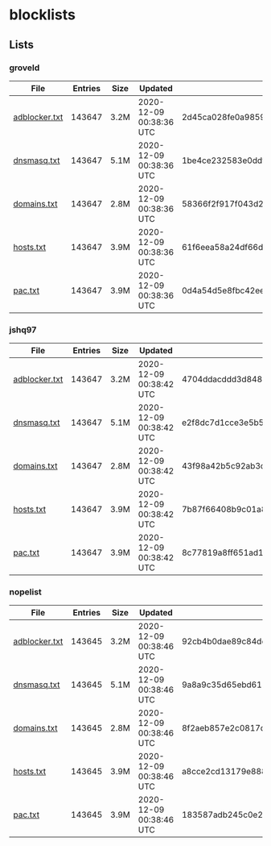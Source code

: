 # blocklists

## Lists

### groveld

|File|Entries|Size|Updated|Hash|
|-|-|-|-|-|
|[adblocker.txt](https://raw.githubusercontent.com/groveld/blocklists/lists/groveld/adblocker.txt)|143647|3.2M|2020-12-09 00:38:36 UTC|2d45ca028fe0a98592b609f64b262924b4d1cff9|
|[dnsmasq.txt](https://raw.githubusercontent.com/groveld/blocklists/lists/groveld/dnsmasq.txt)|143647|5.1M|2020-12-09 00:38:36 UTC|1be4ce232583e0ddf53c8130857fe495bb37571f|
|[domains.txt](https://raw.githubusercontent.com/groveld/blocklists/lists/groveld/domains.txt)|143647|2.8M|2020-12-09 00:38:36 UTC|58366f2f917f043d2394cf3c8c3d91beec615b1c|
|[hosts.txt](https://raw.githubusercontent.com/groveld/blocklists/lists/groveld/hosts.txt)|143647|3.9M|2020-12-09 00:38:36 UTC|61f6eea58a24df66de652b05d222401e4b4f1684|
|[pac.txt](https://raw.githubusercontent.com/groveld/blocklists/lists/groveld/pac.txt)|143647|3.9M|2020-12-09 00:38:36 UTC|0d4a54d5e8fbc42eeace28a166307becfd6d4247|

### jshq97

|File|Entries|Size|Updated|Hash|
|-|-|-|-|-|
|[adblocker.txt](https://raw.githubusercontent.com/groveld/blocklists/lists/jshq97/adblocker.txt)|143647|3.2M|2020-12-09 00:38:42 UTC|4704ddacddd3d8481070a22ad48b0c3cc1a094b1|
|[dnsmasq.txt](https://raw.githubusercontent.com/groveld/blocklists/lists/jshq97/dnsmasq.txt)|143647|5.1M|2020-12-09 00:38:42 UTC|e2f8dc7d1cce3e5b516e871bfe51f6e53ccf7cbf|
|[domains.txt](https://raw.githubusercontent.com/groveld/blocklists/lists/jshq97/domains.txt)|143647|2.8M|2020-12-09 00:38:42 UTC|43f98a42b5c92ab3c55f90d41bfaecf50b593bb1|
|[hosts.txt](https://raw.githubusercontent.com/groveld/blocklists/lists/jshq97/hosts.txt)|143647|3.9M|2020-12-09 00:38:42 UTC|7b87f66408b9c01a8b84072dbd051fba632c79f4|
|[pac.txt](https://raw.githubusercontent.com/groveld/blocklists/lists/jshq97/pac.txt)|143647|3.9M|2020-12-09 00:38:42 UTC|8c77819a8ff651ad11431dc10c41f7ad187a320b|

### nopelist

|File|Entries|Size|Updated|Hash|
|-|-|-|-|-|
|[adblocker.txt](https://raw.githubusercontent.com/groveld/blocklists/lists/nopelist/adblocker.txt)|143645|3.2M|2020-12-09 00:38:46 UTC|92cb4b0dae89c84dde8f6d15148147c4b0121aef|
|[dnsmasq.txt](https://raw.githubusercontent.com/groveld/blocklists/lists/nopelist/dnsmasq.txt)|143645|5.1M|2020-12-09 00:38:46 UTC|9a8a9c35d65ebd6155bc1bbcd68bd450712c2b3f|
|[domains.txt](https://raw.githubusercontent.com/groveld/blocklists/lists/nopelist/domains.txt)|143645|2.8M|2020-12-09 00:38:46 UTC|8f2aeb857e2c0817d1394edd4eeb1a462fafea87|
|[hosts.txt](https://raw.githubusercontent.com/groveld/blocklists/lists/nopelist/hosts.txt)|143645|3.9M|2020-12-09 00:38:46 UTC|a8cce2cd13179e8881881ea7b9f094a9fb2bed5d|
|[pac.txt](https://raw.githubusercontent.com/groveld/blocklists/lists/nopelist/pac.txt)|143645|3.9M|2020-12-09 00:38:46 UTC|183587adb245c0e26479d4264f1604029d5d2b78|
